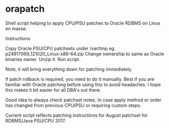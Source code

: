 # orapatch
Shell script helping to apply CPU/PSU patches to Oracle RDBMS on Linux en masse.

Instructions

Copy Oracle PSU/CPU patchsets under /var/tmp eg. p24917069_121020_Linux-x86-64.zip
Change ownership to same as Oracle binaries owner. Unzip it. Run script. 

Note, it will bring everything down for patching immediately.

If patch rollback is required, you need to do it manually. Best if you are familiar with Oracle patching before using this to avoid headaches. I hope this makes it bit easier for all DBA's out there.

Good idea to always check patchset notes. In case apply method or order has changed from previous CPU/PSU or requiring custom steps.

Current script reflects patching instructions for August patchset for RDBMS/Java PSU/CPU 2017.